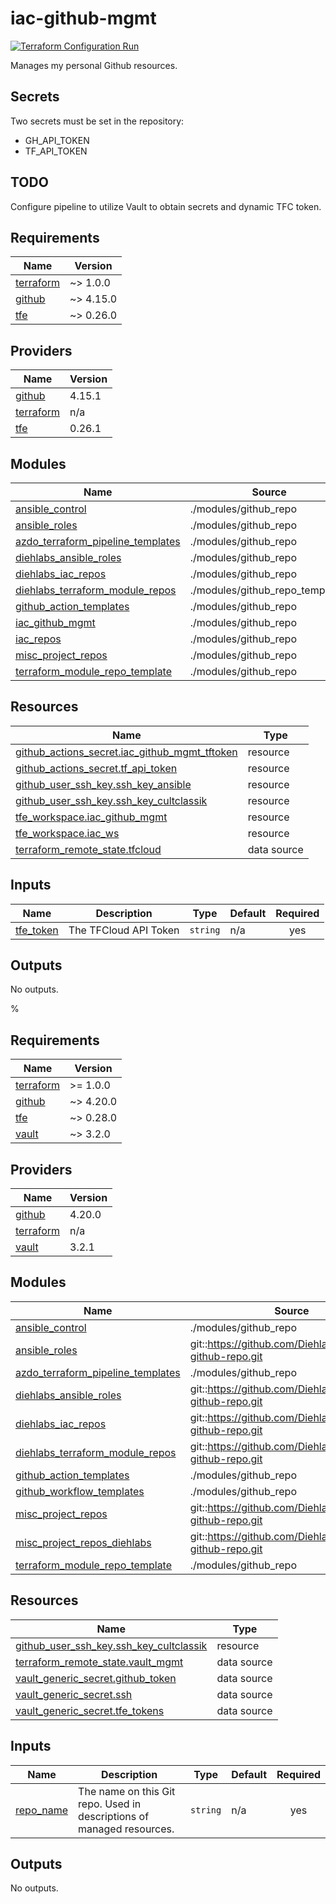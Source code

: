 # iac-github-mgmt
[![Terraform Configuration Run](https://github.com/CultClassik/iac-github-mgmt/actions/workflows/terraform.yml/badge.svg)](https://github.com/CultClassik/iac-github-mgmt/actions/workflows/terraform.yml)

Manages my personal Github resources.

## Secrets
Two secrets must be set in the repository:
* GH_API_TOKEN
* TF_API_TOKEN

## TODO
Configure pipeline to utilize Vault to obtain secrets and dynamic TFC token.

<!-- BEGINNING OF PRE-COMMIT-TERRAFORM DOCS HOOK -->
## Requirements

| Name | Version |
|------|---------|
| <a name="requirement_terraform"></a> [terraform](#requirement\_terraform) | ~> 1.0.0 |
| <a name="requirement_github"></a> [github](#requirement\_github) | ~> 4.15.0 |
| <a name="requirement_tfe"></a> [tfe](#requirement\_tfe) | ~> 0.26.0 |

## Providers

| Name | Version |
|------|---------|
| <a name="provider_github"></a> [github](#provider\_github) | 4.15.1 |
| <a name="provider_terraform"></a> [terraform](#provider\_terraform) | n/a |
| <a name="provider_tfe"></a> [tfe](#provider\_tfe) | 0.26.1 |

## Modules

| Name | Source | Version |
|------|--------|---------|
| <a name="module_ansible_control"></a> [ansible\_control](#module\_ansible\_control) | ./modules/github_repo | n/a |
| <a name="module_ansible_roles"></a> [ansible\_roles](#module\_ansible\_roles) | ./modules/github_repo | n/a |
| <a name="module_azdo_terraform_pipeline_templates"></a> [azdo\_terraform\_pipeline\_templates](#module\_azdo\_terraform\_pipeline\_templates) | ./modules/github_repo | n/a |
| <a name="module_diehlabs_ansible_roles"></a> [diehlabs\_ansible\_roles](#module\_diehlabs\_ansible\_roles) | ./modules/github_repo | n/a |
| <a name="module_diehlabs_iac_repos"></a> [diehlabs\_iac\_repos](#module\_diehlabs\_iac\_repos) | ./modules/github_repo | n/a |
| <a name="module_diehlabs_terraform_module_repos"></a> [diehlabs\_terraform\_module\_repos](#module\_diehlabs\_terraform\_module\_repos) | ./modules/github_repo_templated | n/a |
| <a name="module_github_action_templates"></a> [github\_action\_templates](#module\_github\_action\_templates) | ./modules/github_repo | n/a |
| <a name="module_iac_github_mgmt"></a> [iac\_github\_mgmt](#module\_iac\_github\_mgmt) | ./modules/github_repo | n/a |
| <a name="module_iac_repos"></a> [iac\_repos](#module\_iac\_repos) | ./modules/github_repo | n/a |
| <a name="module_misc_project_repos"></a> [misc\_project\_repos](#module\_misc\_project\_repos) | ./modules/github_repo | n/a |
| <a name="module_terraform_module_repo_template"></a> [terraform\_module\_repo\_template](#module\_terraform\_module\_repo\_template) | ./modules/github_repo | n/a |

## Resources

| Name | Type |
|------|------|
| [github_actions_secret.iac_github_mgmt_tftoken](https://registry.terraform.io/providers/integrations/github/latest/docs/resources/actions_secret) | resource |
| [github_actions_secret.tf_api_token](https://registry.terraform.io/providers/integrations/github/latest/docs/resources/actions_secret) | resource |
| [github_user_ssh_key.ssh_key_ansible](https://registry.terraform.io/providers/integrations/github/latest/docs/resources/user_ssh_key) | resource |
| [github_user_ssh_key.ssh_key_cultclassik](https://registry.terraform.io/providers/integrations/github/latest/docs/resources/user_ssh_key) | resource |
| [tfe_workspace.iac_github_mgmt](https://registry.terraform.io/providers/hashicorp/tfe/latest/docs/resources/workspace) | resource |
| [tfe_workspace.iac_ws](https://registry.terraform.io/providers/hashicorp/tfe/latest/docs/resources/workspace) | resource |
| [terraform_remote_state.tfcloud](https://registry.terraform.io/providers/hashicorp/terraform/latest/docs/data-sources/remote_state) | data source |

## Inputs

| Name | Description | Type | Default | Required |
|------|-------------|------|---------|:--------:|
| <a name="input_tfe_token"></a> [tfe\_token](#input\_tfe\_token) | The TFCloud API Token | `string` | n/a | yes |

## Outputs

No outputs.
<!-- END OF PRE-COMMIT-TERRAFORM DOCS HOOK -->%

<!-- BEGIN_TF_DOCS -->
## Requirements

| Name | Version |
|------|---------|
| <a name="requirement_terraform"></a> [terraform](#requirement\_terraform) | >= 1.0.0 |
| <a name="requirement_github"></a> [github](#requirement\_github) | ~> 4.20.0 |
| <a name="requirement_tfe"></a> [tfe](#requirement\_tfe) | ~> 0.28.0 |
| <a name="requirement_vault"></a> [vault](#requirement\_vault) | ~> 3.2.0 |

## Providers

| Name | Version |
|------|---------|
| <a name="provider_github"></a> [github](#provider\_github) | 4.20.0 |
| <a name="provider_terraform"></a> [terraform](#provider\_terraform) | n/a |
| <a name="provider_vault"></a> [vault](#provider\_vault) | 3.2.1 |

## Modules

| Name | Source | Version |
|------|--------|---------|
| <a name="module_ansible_control"></a> [ansible\_control](#module\_ansible\_control) | ./modules/github_repo | n/a |
| <a name="module_ansible_roles"></a> [ansible\_roles](#module\_ansible\_roles) | git::https://github.com/Diehlabs/terraform-github-repo.git | tags/v0.0.2 |
| <a name="module_azdo_terraform_pipeline_templates"></a> [azdo\_terraform\_pipeline\_templates](#module\_azdo\_terraform\_pipeline\_templates) | ./modules/github_repo | n/a |
| <a name="module_diehlabs_ansible_roles"></a> [diehlabs\_ansible\_roles](#module\_diehlabs\_ansible\_roles) | git::https://github.com/Diehlabs/terraform-github-repo.git | tags/v0.0.2 |
| <a name="module_diehlabs_iac_repos"></a> [diehlabs\_iac\_repos](#module\_diehlabs\_iac\_repos) | git::https://github.com/Diehlabs/terraform-github-repo.git | tags/v0.0.2 |
| <a name="module_diehlabs_terraform_module_repos"></a> [diehlabs\_terraform\_module\_repos](#module\_diehlabs\_terraform\_module\_repos) | git::https://github.com/Diehlabs/terraform-github-repo.git | tags/v0.0.2 |
| <a name="module_github_action_templates"></a> [github\_action\_templates](#module\_github\_action\_templates) | ./modules/github_repo | n/a |
| <a name="module_github_workflow_templates"></a> [github\_workflow\_templates](#module\_github\_workflow\_templates) | ./modules/github_repo | n/a |
| <a name="module_misc_project_repos"></a> [misc\_project\_repos](#module\_misc\_project\_repos) | git::https://github.com/Diehlabs/terraform-github-repo.git | tags/v0.0.2 |
| <a name="module_misc_project_repos_diehlabs"></a> [misc\_project\_repos\_diehlabs](#module\_misc\_project\_repos\_diehlabs) | git::https://github.com/Diehlabs/terraform-github-repo.git | tags/v0.0.2 |
| <a name="module_terraform_module_repo_template"></a> [terraform\_module\_repo\_template](#module\_terraform\_module\_repo\_template) | ./modules/github_repo | n/a |

## Resources

| Name | Type |
|------|------|
| [github_user_ssh_key.ssh_key_cultclassik](https://registry.terraform.io/providers/integrations/github/latest/docs/resources/user_ssh_key) | resource |
| [terraform_remote_state.vault_mgmt](https://registry.terraform.io/providers/hashicorp/terraform/latest/docs/data-sources/remote_state) | data source |
| [vault_generic_secret.github_token](https://registry.terraform.io/providers/hashicorp/vault/latest/docs/data-sources/generic_secret) | data source |
| [vault_generic_secret.ssh](https://registry.terraform.io/providers/hashicorp/vault/latest/docs/data-sources/generic_secret) | data source |
| [vault_generic_secret.tfe_tokens](https://registry.terraform.io/providers/hashicorp/vault/latest/docs/data-sources/generic_secret) | data source |

## Inputs

| Name | Description | Type | Default | Required |
|------|-------------|------|---------|:--------:|
| <a name="input_repo_name"></a> [repo\_name](#input\_repo\_name) | The name on this Git repo. Used in descriptions of managed resources. | `string` | n/a | yes |

## Outputs

No outputs.
<!-- END_TF_DOCS -->
